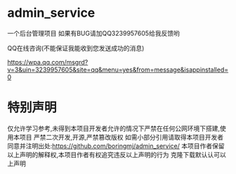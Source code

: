# admin_service
一个后台管理项目
如果有BUG请加QQ3239957605给我反馈哟

QQ在线咨询(不能保证我能收到您发送成功的消息)

https://wpa.qq.com/msgrd?v=3&uin=3239957605&site=qq&menu=yes&from=message&isappinstalled=0


# 特别声明
仅允许学习参考,未得到本项目开发者允许的情况下严禁在任何公网环境下搭建,使用本项目
严禁二次开发,开源,严禁篡改版权
如需小部分引用请取得本项目开发者同意并注明出处:https://github.com/boringmj/admin_service/
本项目作者保留以上声明的解释权,本项目作者有权追究违反以上声明的行为
克隆下载默认认可以上声明

